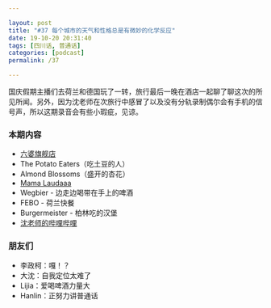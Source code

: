 ```yaml
---

layout: post
title: "#37 每个城市的天气和性格总是有微妙的化学反应"
date: 19-10-20 20:31:40
tags: [四川话, 普通话]
categories: [podcast]
permalink: /37

---
```


国庆假期主播们去荷兰和德国玩了一转，旅行最后一晚在酒店一起聊了聊这次的所见所闻。另外，因为沈老师在次旅行中感冒了以及没有分轨录制偶尔会有手机的信号声，所以这期录音会有些小瑕疵，见谅。

### 本期内容

- [六婆旗舰店](https://liupo.tmall.com/)
- The Potato Eaters（吃土豆的人）
- Almond Blossoms（盛开的杏花）
- [Mama Laudaaa](https://www.youtube.com/watch?v=pFNHN0YGqyk) 
- Wegbier - 边走边喝带在手上的啤酒
- FEBO - 荷兰快餐
- Burgermeister - 柏林吃的汉堡
- [沈老师的哔哩哔哩](https://space.bilibili.com/60340902)

### 朋友们

- 李政柯：嘎！？
- 大沈：自我定位太难了
- Lijia：爱喝啤酒力量大
- Hanlin：正努力讲普通话